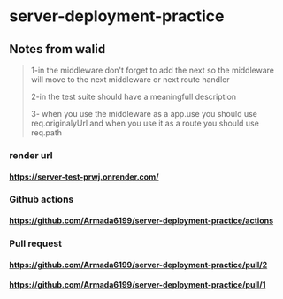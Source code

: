 # server-deployment-practice

## Notes from walid

> 1-in the middleware don't forget to add the next so the middleware will move to the next middleware or next route handler
> 
>2-in the test suite should have a meaningfull description
>
>3- when you use the middleware  as a app.use you should use req.originalyUrl and when you use it as a route you should use req.path

### render url

#### **<https://server-test-prwj.onrender.com/>**

### Github actions

#### <https://github.com/Armada6199/server-deployment-practice/actions>

### Pull request

#### <https://github.com/Armada6199/server-deployment-practice/pull/2>

#### <https://github.com/Armada6199/server-deployment-practice/pull/1>
